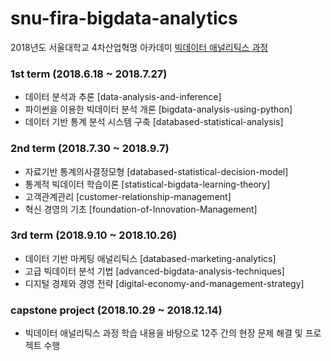# snu-fira-bigdata-analytics
2018년도 서울대학교 4차산업혁명 아카데미 [빅데이터 애널리틱스 과정](http://bdi.snu.ac.kr/academy/?page_id=1413) 

### 1st term (2018.6.18 ~ 2018.7.27)
- 데이터 분석과 추론 [data-analysis-and-inference]
- 파이썬을 이용한 빅데이터 분석 개론 [bigdata-analysis-using-python]
- 데이터 기반 통계 분석 시스템 구축 [databased-statistical-analysis]

### 2nd term (2018.7.30 ~ 2018.9.7)
- 자료기반 통계의사결정모형 [databased-statistical-decision-model]
- 통계적 빅데이터 학습이론 [statistical-bigdata-learning-theory]
- 고객관계관리 [customer-relationship-management]
- 혁신 경영의 기초 [foundation-of-Innovation-Management]

### 3rd term (2018.9.10 ~ 2018.10.26)
- 데이터 기반 마케팅 애널리틱스 [databased-marketing-analytics]
- 고급 빅데이터 분석 기법 [advanced-bigdata-analysis-techniques]
- 디지털 경제와 경영 전략 [digital-economy-and-management-strategy]

### capstone project (2018.10.29 ~ 2018.12.14)
- 빅데이터 애널리틱스 과정 학습 내용을 바탕으로 12주 간의 현장 문제 해결 및 프로젝트 수행
